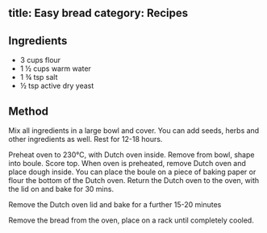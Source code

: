 title: Easy bread
category: Recipes
---
## Ingredients
- 3 cups flour
- 1 &half; cups warm water
- 1 &frac34; tsp salt
- &half; tsp active dry yeast

## Method
Mix all ingredients in a large bowl and cover. You can add seeds, herbs and other ingredients as well.
Rest for 12-18 hours.
  
Preheat oven to 230&deg;C, with Dutch oven inside. Remove from bowl, shape into boule. Score top.
When oven is preheated, remove Dutch oven and place dough inside. You can place the boule on a piece of baking paper or flour the bottom of the Dutch oven. Return the Dutch oven to the oven, with the lid on and bake for 30 mins.
  
Remove the Dutch oven lid and bake for a further 15-20 minutes

Remove the bread from the oven, place on a rack until completely cooled.